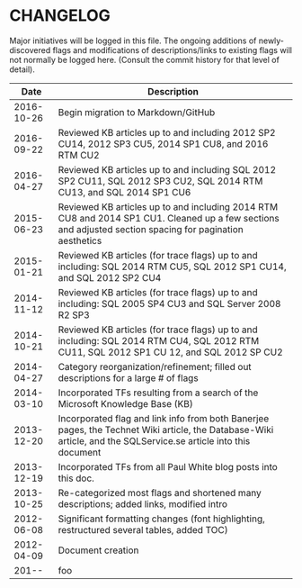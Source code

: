 # CHANGELOG

Major initiatives will be logged in this file. The ongoing additions of newly-discovered flags and modifications of descriptions/links to existing flags will not normally be logged here. (Consult the commit history for that level of detail).

| Date | Description |
| ---------- | ---------------------------------- |
| 2016-10-26 | Begin migration to Markdown/GitHub |
| 2016-09-22 | Reviewed KB articles up to and including 2012 SP2 CU14, 2012 SP3 CU5, 2014 SP1 CU8, and 2016 RTM CU2 |
| 2016-04-27 | Reviewed KB articles up to and including SQL 2012 SP2 CU11, SQL 2012 SP3 CU2, SQL 2014 RTM CU13, and SQL 2014 SP1 CU6 |
| 2015-06-23 | Reviewed KB articles up to and including 2014 RTM CU8 and 2014 SP1 CU1. Cleaned up a few sections and adjusted section spacing for pagination aesthetics |
| 2015-01-21 | Reviewed KB articles  (for trace flags) up to and including: SQL 2014 RTM CU5, SQL 2012 SP1 CU14, and SQL 2012 SP2 CU4 |
| 2014-11-12 | Reviewed KB articles (for trace flags) up to and including: SQL 2005 SP4 CU3 and SQL Server 2008 R2 SP3 |
| 2014-10-21 | Reviewed KB articles (for trace flags) up to and including: SQL 2014 RTM CU4, SQL 2012 RTM CU11, SQL 2012 SP1 CU 12, and SQL 2012 SP CU2 |
| 2014-04-27 | Category reorganization/refinement; filled out descriptions for a large # of flags |
| 2014-03-10 | Incorporated TFs resulting from a search of the Microsoft Knowledge Base (KB) |
| 2013-12-20 | Incorporated flag and link info from both Banerjee pages, the Technet Wiki article, the Database-Wiki article, and the SQLService.se article into this document |
| 2013-12-19 | Incorporated TFs from all Paul White blog posts into this doc. |
| 2013-10-25 | Re-categorized most flags and shortened many descriptions; added links, modified intro |
| 2012-06-08 | Significant formatting changes (font highlighting, restructured several tables, added TOC) |
| 2012-04-09 | Document creation |
| 201-- | foo |


		
		
		
		
		
		
		
		
			
		
			
			
			
